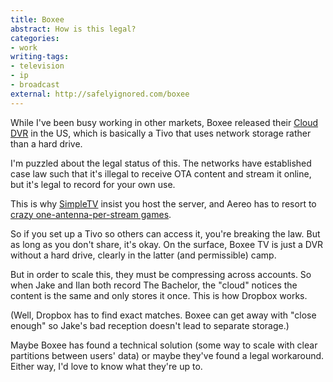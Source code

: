 ```yaml
---
title: Boxee
abstract: How is this legal?
categories:
- work
writing-tags:
- television
- ip
- broadcast
external: http://safelyignored.com/boxee
---
```


While I've been busy working in other markets, Boxee released their [Cloud DVR](http://www.boxee.tv/) in the US, which is basically a Tivo that uses network storage rather than a hard drive.

I'm puzzled about the legal status of this. The networks have established case law such that it's illegal to receive OTA content and stream it online, but it's legal to record for your own use.

This is why [SimpleTV](https://www.simple.tv/) insist you host the server, and Aereo has to resort to [crazy one-antenna-per-stream games](http://www.nytimes.com/2012/09/17/technology/aereo-distributes-local-tv-channels-via-the-internet.html?pagewanted=all).

So if you set up a Tivo so others can access it, you're breaking the law. But as long as you don't share, it's okay. On the surface, Boxee TV is just a DVR without a hard drive, clearly in the latter (and permissible) camp.

But in order to scale this, they must be compressing across accounts. So when Jake and Ilan both record The Bachelor, the "cloud" notices the content is the same and only stores it once. This is how Dropbox works.

(Well, Dropbox has to find exact matches. Boxee can get away with "close enough" so Jake's bad reception doesn't lead to separate storage.)

Maybe Boxee has found a technical solution (some way to scale with clear partitions between users' data) or maybe they've found a legal workaround. Either way, I'd love to know what they're up to.
